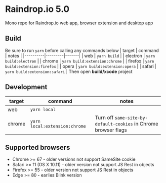 # Raindrop.io 5.0
Mono repo for Raindrop.io web app, browser extension and desktop app

## Build
Be sure to run `yarn` before calling any commands below
| target   | command | notes |
|----------|---------|-------|
| web      | `yarn build` |
| electron | `yarn build:electron` |
| chrome   | `yarn build:extension:chrome` |
| firefox  | `yarn build:extension:firefox` |
| opera    | `yarn build:extension:opera` |
| safari   | `yarn build:extension:safari` | Then open **build/xcode** project

## Development
| target   | command | notes |
|----------|---------|-------|
| web      | `yarn local` |
| chrome   | `yarn local:extension:chrome` | Turn off `same-site-by-default-cookies` in Chrome browser flags

## Supported browsers
- Chrome >= 67 - older versions not support SameSite cookie
- Safari >= 11 (OS X 10.11) - older version not support JS Rest in objects
- Firefox >= 55 - older version not support JS Rest in objects
- Edge >= 80 - earlies Blink version